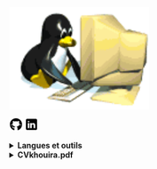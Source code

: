 <!---# ![sadouni-khouira](https://github.com/sadouni-khouira/sadouni-khouira/blob/main/images.jpeg)--->
<img align='center' width=50%   margin-right:80px src="https://github.com/sadouni-khouira/sadouni-khouira/blob/main/gifdev.gif"> <br/>
<!---<img width=800px height=300px src="https://github.com/sadouni-khouira/sadouni-khouira/blob/main/images.jpeg"> <br/>---->
<!---### salut
Je suis développeuse --->
   <!---  <p align='center'>    --->
  <p>
  <a href="https://github.com/sadouni-khouira" ><img height="24" src="https://github.com/sadouni-khouira/sadouni-khouira/blob/main/github.png"></a>
  <a href="linkedin.com/in/khouira-sadouni-8a8359139" ><img height="24" src="https://github.com/sadouni-khouira/sadouni-khouira/blob/main/linkedin.png"></a>
</p>
<details>
<br/>
    <summary><b> Langues et outils</summary>
<!-----<sumary> <strong>------>
     <h3> Langage de structure, de mise en forme et de programmation :</h3>
       <!---- </strong></sumary><br/><br/>------>
            
   <img src="https://github.com/sadouni-khouira/sadouni-khouira/blob/main/TOUT.png">   <br/>
   <img  alt="Visual Studio Code" width="50px" src="https://raw.githubusercontent.com/GroovyHooked/GroovyHooked/main/visual-studio-code.png">
 
 <!--- .Frameworks: Bootstrap, Jquery et Laravel <br/>--->
   
  <!---.Mise en place de Responsive Design, mise en place du versionning <br/> --->                                                  
  .<h3>SGBD :</h3>    
   <img src="https://github.com/sadouni-khouira/sadouni-khouira/blob/main/SQL1.jpeg"> <br/>
   .<h3>Initiation aux méthodes Agile .</h3> <br/>
   <img src="https://github.com/sadouni-khouira/sadouni-khouira/blob/main/AGIL.jpg"> <br/>
   <br/>
  .<h3>Certification OPQUAST "Maîtrise de la qualité en projet Web - V4"</h3><br/><br/> 
  <img src="https://github.com/sadouni-khouira/sadouni-khouira/blob/main/opquast.png"> <br/>
       
         Avancement :100 %
         Score Moyen :100/100
         Moyenne des examens blancs :1000/1000
         Examen :
         Publier en ligne
         Score :805/1000
         Délivré le :	
         17 décembre 2020
         Validité:17 décembre 2025
         Certificat:MQW-V4-2020
         Code de vérification:TGDJI1
   
   
    
</details>
      <details>
      <br/>
      <summary><b> CVkhouira.pdf</summary>
      <!---   <embed src="CVkhouira.pdf" width="800px" height="2100px" />---->
      
       </details>
